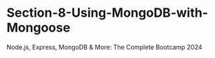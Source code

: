 # Section-8-Using-MongoDB-with-Mongoose
Node.js, Express, MongoDB &amp; More: The Complete Bootcamp 2024
